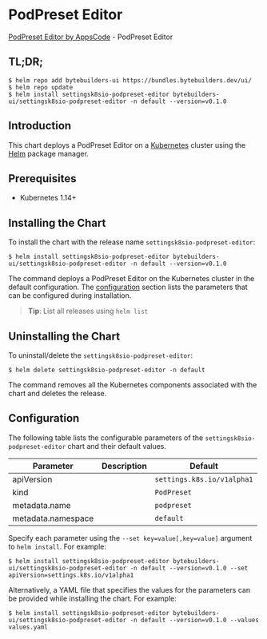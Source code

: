 # PodPreset Editor

[PodPreset Editor by AppsCode](https://byte.builders) - PodPreset Editor

## TL;DR;

```console
$ helm repo add bytebuilders-ui https://bundles.bytebuilders.dev/ui/
$ helm repo update
$ helm install settingsk8sio-podpreset-editor bytebuilders-ui/settingsk8sio-podpreset-editor -n default --version=v0.1.0
```

## Introduction

This chart deploys a PodPreset Editor on a [Kubernetes](http://kubernetes.io) cluster using the [Helm](https://helm.sh) package manager.

## Prerequisites

- Kubernetes 1.14+

## Installing the Chart

To install the chart with the release name `settingsk8sio-podpreset-editor`:

```console
$ helm install settingsk8sio-podpreset-editor bytebuilders-ui/settingsk8sio-podpreset-editor -n default --version=v0.1.0
```

The command deploys a PodPreset Editor on the Kubernetes cluster in the default configuration. The [configuration](#configuration) section lists the parameters that can be configured during installation.

> **Tip**: List all releases using `helm list`

## Uninstalling the Chart

To uninstall/delete the `settingsk8sio-podpreset-editor`:

```console
$ helm delete settingsk8sio-podpreset-editor -n default
```

The command removes all the Kubernetes components associated with the chart and deletes the release.

## Configuration

The following table lists the configurable parameters of the `settingsk8sio-podpreset-editor` chart and their default values.

|     Parameter      | Description |          Default           |
|--------------------|-------------|----------------------------|
| apiVersion         |             | `settings.k8s.io/v1alpha1` |
| kind               |             | `PodPreset`                |
| metadata.name      |             | `podpreset`                |
| metadata.namespace |             | `default`                  |


Specify each parameter using the `--set key=value[,key=value]` argument to `helm install`. For example:

```console
$ helm install settingsk8sio-podpreset-editor bytebuilders-ui/settingsk8sio-podpreset-editor -n default --version=v0.1.0 --set apiVersion=settings.k8s.io/v1alpha1
```

Alternatively, a YAML file that specifies the values for the parameters can be provided while
installing the chart. For example:

```console
$ helm install settingsk8sio-podpreset-editor bytebuilders-ui/settingsk8sio-podpreset-editor -n default --version=v0.1.0 --values values.yaml
```
